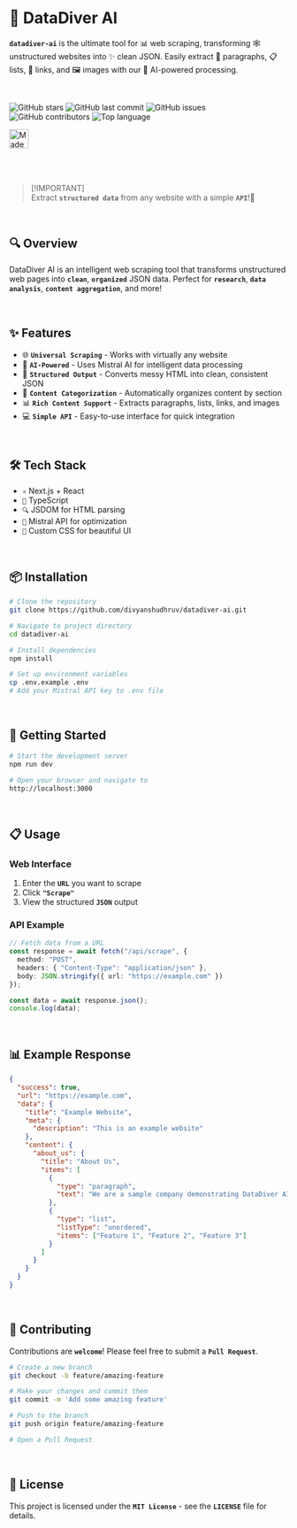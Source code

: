 
# 🌊 DataDiver AI

**`datadiver-ai`** is the ultimate tool for 📊 web scraping, transforming 🕸️ unstructured websites into ✨ clean JSON. Easily extract 📝 paragraphs, 📋 lists, 🔗 links, and 🖼️ images with our 🧠 AI-powered processing.

<br>

![GitHub stars](https://img.shields.io/github/stars/divyanshudhruv/datadiver-ai?style=for-the-badge)
![GitHub last commit](https://img.shields.io/github/last-commit/divyanshudhruv/datadiver-ai.svg?style=for-the-badge)
![GitHub issues](https://img.shields.io/github/issues/divyanshudhruv/datadiver-ai.svg?style=for-the-badge)
![GitHub contributors](https://img.shields.io/github/contributors/divyanshudhruv/datadiver-ai.svg?style=for-the-badge)
![Top language](https://img.shields.io/github/languages/top/divyanshudhruv/datadiver-ai.svg?style=for-the-badge)

<table><tr><a href="https://github.com/mostypc123/XediX"><img src="https://xedix.w3spaces.com/xedix-shield.png" alt="Made with XediX" height="35"></a></th></tr></table>

<br>

> [!IMPORTANT]<br>
> Extract **`structured data`** from any website with a simple **`API`**!🚀

<br>

## 🔍 Overview

DataDiver AI is an intelligent web scraping tool that transforms unstructured web pages into **`clean`**, **`organized`** JSON data. Perfect for **`research`**, **`data analysis`**, **`content aggregation`**, and more!

<br>

## ✨ Features

- 🌐 **`Universal Scraping`** - Works with virtually any website
- 🧠 **`AI-Powered`** - Uses Mistral AI for intelligent data processing
- 🧩 **`Structured Output`** - Converts messy HTML into clean, consistent JSON
- 🔄 **`Content Categorization`** - Automatically organizes content by section
- 📊 **`Rich Content Support`** - Extracts paragraphs, lists, links, and images
- 💻 **`Simple API`** - Easy-to-use interface for quick integration

<br>

## 🛠️ Tech Stack

- `⚛️` Next.js + React
- `📘` TypeScript
- `🔍` JSDOM for HTML parsing
- `🧠` Mistral API for optimization
- `🎨` Custom CSS for beautiful UI

<br>

## 📦 Installation

```bash
# Clone the repository
git clone https://github.com/divyanshudhruv/datadiver-ai.git

# Navigate to project directory
cd datadiver-ai

# Install dependencies
npm install

# Set up environment variables
cp .env.example .env
# Add your Mistral API key to .env file
```

<br>

## 🚀 Getting Started

```bash
# Start the development server
npm run dev

# Open your browser and navigate to
http://localhost:3000
```

<br>

## 📋 Usage

### Web Interface

1. Enter the **`URL`** you want to scrape
2. Click **`"Scrape"`**
3. View the structured **`JSON`** output

### API Example

```typescript
// Fetch data from a URL
const response = await fetch("/api/scrape", {
  method: "POST",
  headers: { "Content-Type": "application/json" },
  body: JSON.stringify({ url: "https://example.com" })
});

const data = await response.json();
console.log(data);
```

<br>

## 📊 Example Response

```json
{
  "success": true,
  "url": "https://example.com",
  "data": {
    "title": "Example Website",
    "meta": {
      "description": "This is an example website"
    },
    "content": {
      "about_us": {
        "title": "About Us",
        "items": [
          {
            "type": "paragraph",
            "text": "We are a sample company demonstrating DataDiver AI"
          },
          {
            "type": "list",
            "listType": "unordered",
            "items": ["Feature 1", "Feature 2", "Feature 3"]
          }
        ]
      }
    }
  }
}
```


<br>

## 🤝 Contributing

Contributions are **`welcome`**! Please feel free to submit a **`Pull Request`**.

```bash
# Create a new branch
git checkout -b feature/amazing-feature

# Make your changes and commit them
git commit -m 'Add some amazing feature'

# Push to the branch
git push origin feature/amazing-feature

# Open a Pull Request
```

<br>

## 📄 License

This project is licensed under the **`MIT License`** - see the **`LICENSE`** file for details.
